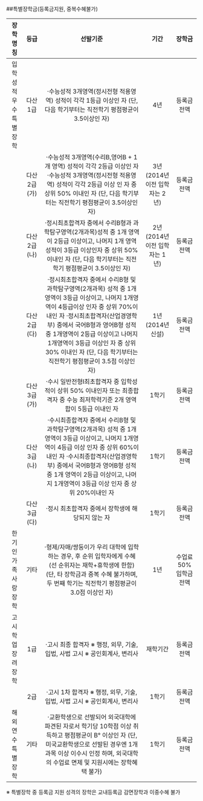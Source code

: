 ##특별장학금(등록금지원, 중복수혜불가)

|         장학명칭          |    등급    |                  선발기준               |    기간   |   장학금   |
|:-------------------------:|:----------:|:---------------------------------------:|:---------:|:----------:|
|입학성적 우수특별 장학| 다산 1급|·수능성적 3개영역(정시전형 적용영역) 성적이 각각 1등급 이상인 자 (단, 다음 학기부터는 직전학기 평점평균이 3.5이상인 자)|4년|등록금전액|
||다산 2급(가)|·수능성적 3개영역(수리B,영어B + 1개 영역) 성적이 각각 2등급 이상인 자 ·수능성적 3개영역(정시전형 적용영역) 성적이 각각 2등급 이상 인 자 중 상위 50% 이내인 자 (단, 다음 학기부터는 직전학기 평점평균이 3.5이상인 자) | 3년 (2014년 이전 입학자는 2년)| 등록금 전액|
||다산 2급(나)|·정시최초합격자 중에서 수리B형과 과학탐구영역(2개과목)성적 중 1개 영역이 2등급 이상이고, 나머지 1개 영역 성적이 3등급 이상인자 중 상위 50%이내인 자 (단, 다음 학기부터는 직전학기 평점평균이 3.5이상인 자)|2년(2014년 이전 입학자는 1년)|등록금 전액|
||다산 2급(다)|·정시최초합격자 중에서 수리B형 및 과학탐구영역(2개과목) 성적 중 1개 영역이 3등급 이상이고, 나머지 1개영역이 4등급이상 인자 중 상위 70%이내인 자 ·정시최초합격자(산업경영학부) 중에서 국어B형과 영어B형 성적 중 1개영역이 2등급 이상이고 나머지 1개영역이 3등급 이상인 자 중 상위 30% 이내인 자 (단, 다음 학기부터는 직전학기 평점평균이 3.5점 이상인 자)|1년(2014년 신설)|등록금 전액|
||다산 3급(가)|·수시 일반전형Ⅰ최초합격자 중 입학성적이 상위 50% 이내인자 또는 최종합격자 중 수능 최저학력기준 2개 영역 합이 5등급 이내인 자| 1학기| 등록금 전액|
||다산 3급(나)|·수시최종합격자 중에서 수리B형 및 과학탐구영역(2개과목) 성적 중 1개 영역이 3등급 이상이고, 나머지 1개영역이 4등급 이상 인자 중 상위 60%이내인 자 ·수시최종합격자(산업경영학부) 중에서 국어B형과 영어B형 성적 중 1개 영역이 2등급 이상이고, 나머지 1개영역이 3등급 이상 인자 중 상위 20%이내인 자|1학기|등록금 전액|
||다산 3급(다)|·정시 최초합격자 중에서 장학생에 해당되지 않는 자|1학기|등록금 전액|
|한기인 가족사랑 장학|기타|·형제/자매/쌍둥이가 우리 대학에 입학하는 경우, 후 순위 입학자에게 수혜(선 순위자는 재학+휴학생에 한함) (단, 타 장학금과 중복 수혜 불가하며, 두 번째 학기는 직전학기 평점평균이 3.0점 이상인 자)|1년|수업료 50% 입학금 전액|
|고시 학업장려 장학|1급|·고시 최종 합격자 ※ 행정, 외무, 기술, 입법, 사법 고시 ※ 공인회계사,  변리사|재학기간|등록금전액|
||2급|·고시 1차 합격자 ※ 행정, 외무, 기술, 입법, 사법 고시 ※ 공인회계사, 변리사|1학기|등록금전액|
|해외연수 특별장학|기타|·교환학생으로 선발되어 외국대학에 파견된 자로서 학기당 10학점 이상 취득하고 평점평균이 B° 이상인 자 (단, 미국교환학생으로 선발된 경우엔 1개 과목 이상 이수시 인정 하며, 외국대학의 수업료 면제 및 지원시에는 장학혜택 불가)|1학기|등록금전액|·IT분야 해외연수 학생으로 선발되어 외국대학 또는 총장이 인정하는 교육기관에 파견된 자로서 학기당 10학점이상 취득하고 평점평균이 B° 이상인 자|2학기||

※ 특별장학 중 등록금 지원 성격의 장학은 교내등록금 감면장학과 이중수혜 불가
